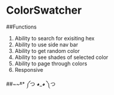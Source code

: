 # ColorSwatcher


##Functions
1) Ability to search for exisiting hex
2) Ability to use side nav bar
3) Ability to get random color
4) Ability to see shades of selected color
5) Ability to page through colors 
6) Responsive


##*~~*~~*~~*
༼つ ◕_◕ ༽つ
